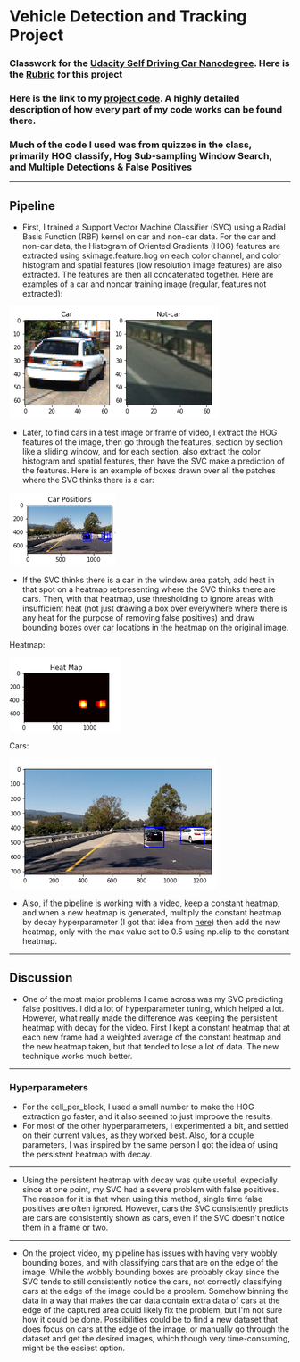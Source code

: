 # Vehicle Detection and Tracking Project

### Classwork for the [Udacity Self Driving Car Nanodegree](https://www.udacity.com/drive). Here is the [Rubric](https://review.udacity.com/#!/rubrics/513/view) for this project

### Here is the link to my [project code](https://github.com/FreedomChal/vehicle_detection/blob/master/P5.ipynb). A highly detailed description of how every part of my code works can be found there.

### Much of the code I used was from quizzes in the class, primarily HOG classify, Hog Sub-sampling Window Search, and Multiple Detections & False Positives
---

[image1]: ./carsandnoncars.PNG "cars and noncars"
[image2]: ./bboxesfirst.PNG "bboxes"
[image3]: ./bboxeslast.PNG "bboxes corrected"
[image4]: ./heatmap.PNG "Heatmap"

## Pipeline

* First, I trained a Support Vector Machine Classifier (SVC) using a Radial Basis Function (RBF) kernel on car and non-car data. For the car and non-car data, the Histogram of Oriented Gradients (HOG) features are extracted using skimage.feature.hog on each color channel, and color histogram and spatial features (low resolution image features) are also extracted. The features are then all concatenated together. Here are examples of a car and noncar training image (regular, features not extracted):

![alt text][image1]

* Later, to find cars in a test image or frame of video, I extract the HOG features of the image, then go through the features, section by section like a sliding window, and for each section, also extract the color histogram and spatial features, then have the SVC make a prediction of the features. Here is an example of boxes drawn over all the patches where the SVC thinks there is a car:

![alt text][image2]

* If the SVC thinks there is a car in the window area patch, add heat in that spot on a heatmap retpresenting where the SVC thinks there are cars. Then, with that heatmap, use thresholding to ignore areas with insufficient heat (not just drawing a box over everywhere where there is any heat for the purpose of removing false positives) and draw bounding boxes over car locations in the heatmap on the original image. 

Heatmap:

![alt text][image4]

Cars:

![alt text][image3]

* Also, if the pipeline is working with a video, keep a constant heatmap, and when a new heatmap is generated, multiply the constant heatmap by decay hyperparameter (I got that idea from [here](https://github.com/gardenermike/vehicle-tracking/blob/master/vehicle-detection.ipynb)) then add the new heatmap, only with the max value set to 0.5 using np.clip to the constant heatmap.

---

## Discussion

* One of the most major problems I came across was my SVC predicting false positives. I did a lot of hyperparameter tuning, which helped a lot. However, what really made the difference was keeping the persistent heatmap with decay for the video. First I kept a constant heatmap that at each new frame had a weighted average of the constant heatmap and the new heatmap taken, but that tended to lose a lot of data. The new technique works much better.
---
### Hyperparameters
* For the cell_per_block, I used a small number to make the HOG extraction go faster, and it also seemed to just improove the results. 
* For most of the other hyperparameters, I experimented a bit, and settled on their current values, as they worked best. Also, for a couple parameters, I was inspired by the same person I got the idea of using the persistent heatmap with decay.
---

* Using the persistent heatmap with decay was quite useful, expecially since at one point, my SVC had a severe problem with false positives. The reason for it is that when using this method, single time false positives are often ignored. However, cars the SVC consistently predicts are cars are consistently shown as cars, even if the SVC doesn't notice them in a frame or two.
---
* On the project video, my pipeline has issues with having very wobbly bounding boxes, and with classifying cars that are on the edge of the image. While the wobbly bounding boxes are probably okay since the SVC tends to still consistently notice the cars, not correctly classifying cars at the edge of the image could be a problem. Somehow binning the data in a way that makes the car data contain extra data of cars at the edge of the captured area could likely fix the problem, but I'm not sure how it could be done. Possibilities could be to find a new dataset that does focus on cars at the edge of the image, or manually go through the dataset and get the desired images, which though very time-consuming, might be the easiest option.
